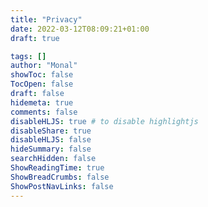 ```yaml
---
title: "Privacy"
date: 2022-03-12T08:09:21+01:00
draft: true

tags: []
author: "Monal"
showToc: false
TocOpen: false
draft: false
hidemeta: true
comments: false
disableHLJS: true # to disable highlightjs
disableShare: true
disableHLJS: false
hideSummary: false
searchHidden: false
ShowReadingTime: true
ShowBreadCrumbs: false
ShowPostNavLinks: false
---
```


